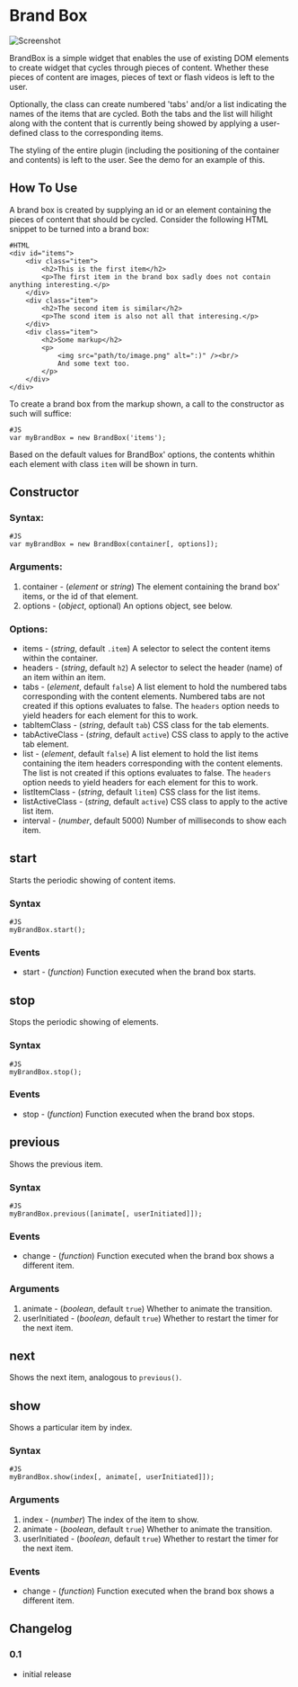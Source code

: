 Brand Box
=========
![Screenshot](http://akaidiot.github.com/MooTools-BrandBox/brandbox.png)

BrandBox is a simple widget that enables the use of existing DOM elements to create widget that cycles through pieces of content. Whether these pieces of content are images, pieces of text or flash videos is left to the user. 

Optionally, the class can create numbered 'tabs' and/or a list indicating the names of the items that are cycled. Both the tabs and the list will hilight along with the content that is currently being showed by applying a user-defined class to the corresponding items. 

The styling of the entire plugin (including the positioning of the container and contents) is left to the user. See the demo for an example of this. 

How To Use
----------

A brand box is created by supplying an id or an element containing the pieces of content that should be cycled. Consider the following HTML snippet to be turned into a brand box: 

	#HTML
	<div id="items">
		<div class="item">
			<h2>This is the first item</h2>
			<p>The first item in the brand box sadly does not contain anything interesting.</p>
		</div>
		<div class="item">
			<h2>The second item is similar</h2>
			<p>The scond item is also not all that interesing.</p>
		</div>
		<div class="item">
			<h2>Some markup</h2>
			<p>
				<img src="path/to/image.png" alt=":)" /><br/>
				And some text too. 
			</p>
		</div>
	</div>

To create a brand box from the markup shown, a call to the constructor as such will suffice: 

	#JS
	var myBrandBox = new BrandBox('items');

Based on the default values for BrandBox' options, the contents whithin each element with class `item` will be shown in turn. 

## Constructor 

### Syntax: 

	#JS
	var myBrandBox = new BrandBox(container[, options]);

### Arguments: 

1. container - (*element* or *string*) The element containing the brand box' items, or the id of that element. 
2. options - (*object*, optional) An options object, see below. 

### Options:

- items - (*string*, default `.item`) A selector to select the content items within the container. 
- headers - (*string*, default `h2`) A selector to select the header (name) of an item within an item. 
- tabs - (*element*, default `false`) A list element to hold the numbered tabs corresponding with the content elements. Numbered tabs are not created if this options evaluates to false. The `headers` option needs to yield headers for each element for this to work. 
- tabItemClass - (*string*, default `tab`) CSS class for the tab elements. 
- tabActiveClass - (*string*, default `active`) CSS class to apply to the active tab element. 
- list - (*element*, default `false`) A list element to hold the list items containing the item headers corresponding with the content elements. The list is not created if this options evaluates to false. The `headers` option needs to yield headers for each element for this to work. 
- listItemClass - (*string*, default `litem`) CSS class for the list items. 
- listActiveClass - (*string*, default `active`) CSS class to apply to the active list item. 
- interval - (*number*, default 5000) Number of milliseconds to show each item. 

## start

Starts the periodic showing of content items. 

### Syntax

	#JS
	myBrandBox.start();

### Events

- start - (*function*) Function executed when the brand box starts. 

## stop

Stops the periodic showing of elements. 

### Syntax

	#JS
	myBrandBox.stop();

### Events

- stop - (*function*) Function executed when the brand box stops. 

## previous 

Shows the previous item. 

### Syntax

	#JS
	myBrandBox.previous([animate[, userInitiated]]);

### Events

- change - (*function*) Function executed when the brand box shows a different item. 

### Arguments 

1. animate - (*boolean*, default `true`) Whether to animate the transition. 
2. userInitiated - (*boolean*, default `true`) Whether to restart the timer for the next item. 

## next

Shows the next item, analogous to `previous()`.

## show 

Shows a particular item by index. 

### Syntax

	#JS
	myBrandBox.show(index[, animate[, userInitiated]]);

### Arguments

1. index - (*number*) The index of the item to show. 
2. animate - (*boolean*, default `true`) Whether to animate the transition. 
3. userInitiated - (*boolean*, default `true`) Whether to restart the timer for the next item. 

### Events

- change - (*function*) Function executed when the brand box shows a different item. 

Changelog
---------

### 0.1

- initial release 


